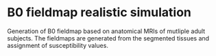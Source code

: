 # B0 fieldmap realistic simulation

Generation of B0 fieldmap based on anatomical MRIs of mutliple adult subjects. The fieldmaps are generated from the segmented tissues and assignment of susceptibility values. 
